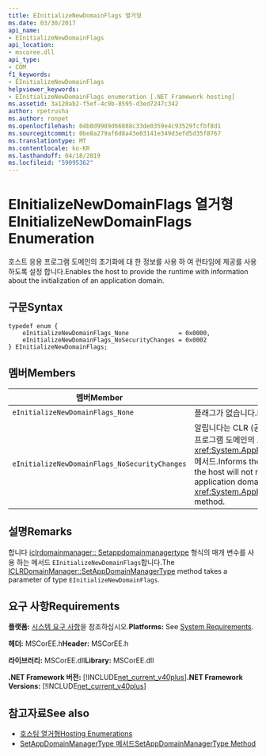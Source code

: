 ```yaml
---
title: EInitializeNewDomainFlags 열거형
ms.date: 03/30/2017
api_name:
- EInitializeNewDomainFlags
api_location:
- mscoree.dll
api_type:
- COM
f1_keywords:
- EInitializeNewDomainFlags
helpviewer_keywords:
- EInitializeNewDomainFlags enumeration [.NET Framework hosting]
ms.assetid: 3a120ab2-f5ef-4c9b-8595-d3ed7247c342
author: rpetrusha
ms.author: ronpet
ms.openlocfilehash: 04b0d9989d66888c33de0359e4c93529fcfbf8d1
ms.sourcegitcommit: 0be8a279af6d8a43e03141e349d3efd5d35f8767
ms.translationtype: MT
ms.contentlocale: ko-KR
ms.lasthandoff: 04/18/2019
ms.locfileid: "59095362"
---
```

# <a name="einitializenewdomainflags-enumeration"></a><span data-ttu-id="9282c-102">EInitializeNewDomainFlags 열거형</span><span class="sxs-lookup"><span data-stu-id="9282c-102">EInitializeNewDomainFlags Enumeration</span></span>
<span data-ttu-id="9282c-103">호스트 응용 프로그램 도메인의 초기화에 대 한 정보를 사용 하 여 런타임에 제공를 사용 하도록 설정 합니다.</span><span class="sxs-lookup"><span data-stu-id="9282c-103">Enables the host to provide the runtime with information about the initialization of an application domain.</span></span>  
  
## <a name="syntax"></a><span data-ttu-id="9282c-104">구문</span><span class="sxs-lookup"><span data-stu-id="9282c-104">Syntax</span></span>  
  
```  
typedef enum {  
    eInitializeNewDomainFlags_None              = 0x0000,  
    eInitializeNewDomainFlags_NoSecurityChanges = 0x0002  
} EInitializeNewDomainFlags;  
```  
  
## <a name="members"></a><span data-ttu-id="9282c-105">멤버</span><span class="sxs-lookup"><span data-stu-id="9282c-105">Members</span></span>  
  
|<span data-ttu-id="9282c-106">멤버</span><span class="sxs-lookup"><span data-stu-id="9282c-106">Member</span></span>|<span data-ttu-id="9282c-107">설명</span><span class="sxs-lookup"><span data-stu-id="9282c-107">Description</span></span>|  
|------------|-----------------|  
|`eInitializeNewDomainFlags_None`|<span data-ttu-id="9282c-108">플래그가 없습니다.</span><span class="sxs-lookup"><span data-stu-id="9282c-108">No flags.</span></span>|  
|`eInitializeNewDomainFlags_NoSecurityChanges`|<span data-ttu-id="9282c-109">알립니다는 CLR (공용 언어 런타임)는 호스트를 변경 하면 안 응용 프로그램 도메인의 보안 상태를 <xref:System.AppDomainManager.InitializeNewDomain%2A> 메서드.</span><span class="sxs-lookup"><span data-stu-id="9282c-109">Informs the common language runtime (CLR) that the host will not make changes to the security state of the application domain in the <xref:System.AppDomainManager.InitializeNewDomain%2A> method.</span></span>|  
  
## <a name="remarks"></a><span data-ttu-id="9282c-110">설명</span><span class="sxs-lookup"><span data-stu-id="9282c-110">Remarks</span></span>  
 <span data-ttu-id="9282c-111">합니다 [iclrdomainmanager:: Setappdomainmanagertype](../../../../docs/framework/unmanaged-api/hosting/iclrdomainmanager-setappdomainmanagertype-method.md) 형식의 매개 변수를 사용 하는 메서드 `EInitializeNewDomainFlags`합니다.</span><span class="sxs-lookup"><span data-stu-id="9282c-111">The [ICLRDomainManager::SetAppDomainManagerType](../../../../docs/framework/unmanaged-api/hosting/iclrdomainmanager-setappdomainmanagertype-method.md) method takes a parameter of type `EInitializeNewDomainFlags`.</span></span>  
  
## <a name="requirements"></a><span data-ttu-id="9282c-112">요구 사항</span><span class="sxs-lookup"><span data-stu-id="9282c-112">Requirements</span></span>  
 <span data-ttu-id="9282c-113">**플랫폼:** [시스템 요구 사항](../../../../docs/framework/get-started/system-requirements.md)을 참조하십시오.</span><span class="sxs-lookup"><span data-stu-id="9282c-113">**Platforms:** See [System Requirements](../../../../docs/framework/get-started/system-requirements.md).</span></span>  
  
 <span data-ttu-id="9282c-114">**헤더:** MSCorEE.h</span><span class="sxs-lookup"><span data-stu-id="9282c-114">**Header:** MSCorEE.h</span></span>  
  
 <span data-ttu-id="9282c-115">**라이브러리:** MSCorEE.dll</span><span class="sxs-lookup"><span data-stu-id="9282c-115">**Library:** MSCorEE.dll</span></span>  
  
 <span data-ttu-id="9282c-116">**.NET Framework 버전:** [!INCLUDE[net_current_v40plus](../../../../includes/net-current-v40plus-md.md)]</span><span class="sxs-lookup"><span data-stu-id="9282c-116">**.NET Framework Versions:** [!INCLUDE[net_current_v40plus](../../../../includes/net-current-v40plus-md.md)]</span></span>  
  
## <a name="see-also"></a><span data-ttu-id="9282c-117">참고자료</span><span class="sxs-lookup"><span data-stu-id="9282c-117">See also</span></span>

- [<span data-ttu-id="9282c-118">호스팅 열거형</span><span class="sxs-lookup"><span data-stu-id="9282c-118">Hosting Enumerations</span></span>](../../../../docs/framework/unmanaged-api/hosting/hosting-enumerations.md)
- [<span data-ttu-id="9282c-119">SetAppDomainManagerType 메서드</span><span class="sxs-lookup"><span data-stu-id="9282c-119">SetAppDomainManagerType Method</span></span>](../../../../docs/framework/unmanaged-api/hosting/iclrdomainmanager-setappdomainmanagertype-method.md)
